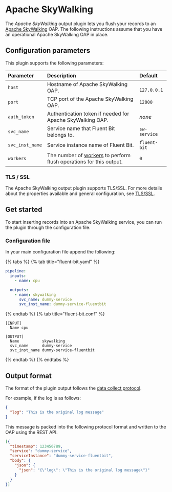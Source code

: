 # Apache SkyWalking

The _Apache SkyWalking_ output plugin lets you flush your records to an [Apache SkyWalking](https://skywalking.apache.org/) OAP. The following instructions assume that you have an operational Apache SkyWalking OAP in place.

## Configuration parameters

This plugin supports the following parameters:

| Parameter | Description | Default    |
|:--------- |:----------- |:-----------|
| `host` | Hostname of Apache SkyWalking OAP. |` 127.0.0.1` |
| `port` | TCP port of the Apache SkyWalking OAP. | `12800` |
| `auth_token` | Authentication token if needed for Apache SkyWalking OAP.  | _none_ |
| `svc_name` | Service name that Fluent Bit belongs to. | `sw-service` |
| `svc_inst_name` | Service instance name of Fluent Bit. | `fluent-bit` |
| `workers` | The number of [workers](../../administration/multithreading.md#outputs) to perform flush operations for this output. | `0` |

### TLS / SSL

The Apache SkyWalking output plugin supports TLS/SSL.
For more details about the properties available and general configuration, see [TLS/SSL](../../administration/transport-security.md).

## Get started

To start inserting records into an Apache SkyWalking service, you can run the plugin through the configuration file.

### Configuration file

In your main configuration file append the following:

{% tabs %}
{% tab title="fluent-bit.yaml" %}

```yaml
pipeline:
  inputs:
    - name: cpu

  outputs:
    - name: skywalking
      svc_name: dummy-service
      svc_inst_name: dummy-service-fluentbit
```

{% endtab %}
{% tab title="fluent-bit.conf" %}

```text
[INPUT]
  Name cpu

[OUTPUT]
  Name          skywalking
  svc_name      dummy-service
  svc_inst_name dummy-service-fluentbit
```

{% endtab %}
{% endtabs %}

## Output format

The format of the plugin output follows the [data collect protocol](https://github.com/apache/skywalking-data-collect-protocol/blob/743f33119dc5621ae98b596eb8b131dd443445c7/logging/Logging.proto).

For example, if the log is as follows:

```json
{
  "log": "This is the original log message"
}
```

This message is packed into the following protocol format and written to the OAP using the REST API.

```json
[{
  "timestamp": 123456789,
  "service": "dummy-service",
  "serviceInstance": "dummy-service-fluentbit",
  "body": {
    "json": {
      "json": "{\"log\": \"This is the original log message\"}"
    }
  }
}]
```
